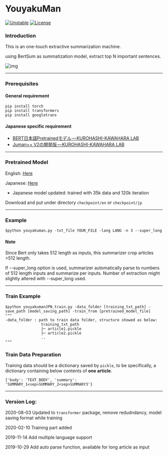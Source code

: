 # YouyakuMan

 [![Unstable](https://poser.pugx.org/ali-irawan/xtra/v/unstable.svg)](*https://poser.pugx.org/ali-irawan/xtra/v/unstable.svg*)  [![License](https://poser.pugx.org/ali-irawan/xtra/license.svg)](*https://poser.pugx.org/ali-irawan/xtra/license.svg*)

### Introduction

This is an one-touch extractive summarization machine.

using BertSum as summatization model, extract top N important sentences.

![img](https://cdn-images-1.medium.com/max/800/1*NRamBWCtYuS8U6pqpnDiJQ.png)

---

### Prerequisites

#### General requirement

```
pip install torch
pip install transformers
pip install googletrans
```

#### Japanese specific requirement

- [BERT日本語Pretrainedモデル — KUROHASHI-KAWAHARA LAB](http://nlp.ist.i.kyoto-u.ac.jp/index.php?BERT日本語Pretrainedモデル)
- [Juman++ V2の開発版](https://github.com/ku-nlp/jumanpp)[ — KUROHASHI-KAWAHARA LAB](http://nlp.ist.i.kyoto-u.ac.jp/index.php?BERT日本語Pretrainedモデル)

---

### Pretrained Model

English: [Here](https://drive.google.com/open?id=1wxf6zTTrhYGmUTVHVMxGpl_GLaZAC1ye)

Japanese: [Here](https://drive.google.com/file/d/1BBjg0LI8VAgpKT6QN1ah1S49mlUhbM1h/view?usp=sharing)

* Japanese model updated: trained with 35k data and 120k iteration

Download and put under directory `checkpoint/en` or `checkpoint/jp`

---

### Example

```
$python youyakuman.py -txt_file YOUR_FILE -lang LANG -n 3 --super_long
```

#### Note

Since Bert only takes 512 length as inputs, this summarizer crop articles >512 length.

If --super_long option is used, summarizer automatically parse to numbers of 512 length inputs and summarize per inputs. Number of extraction might slightly altered with --super_long used.

---

### Train Example

```
$python youyakumanJPN_train.py -data_folder [training_txt_path] -save_path [model_saving_path] -train_from [pretrained_model_file]
"""
-data_folder : path to train data folder, structure showed as below:
                training_txt_path
                ├─ article1.pickle
                ├─ article2.pickle
                ..    
"""
```

### Train Data Preparation

Training data should be a dictionary saved by `pickle`, to be specifically, a dictionary containing below contents of **one article**.

```
{'body': 'TEXT_BODY', 'summary': 'SUMMARY_1<sep>SUMMARY_2<sep>SUMMARY3'}
```

---
### Version Log:

2020-08-03  Updated to `transformer` package, remove redudndancy, model saving format while training

2020-02-10  Training part added

2019-11-14  Add multiple language support

2019-10-29 	Add auto parse function, available for long article as input
